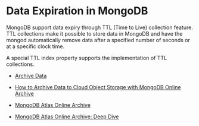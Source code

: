 # Data Expiration in MongoDB

MongoDB support data expiry through TTL (Time to Live) collection feature. TTL collections make it possible to store data in MongoDB and have the mongod automatically remove data after a specified number of seconds or at a specific clock time.

A special TTL index property supports the implementation of TTL collections.


* [Archive Data](https://www.mongodb.com/docs/atlas/online-archive/manage-online-archive/)
* [How to Archive Data to Cloud Object Storage with MongoDB Online Archive](https://www.mongodb.com/developer/products/atlas/atlas-data-lake-online-archive/)

* [MongoDB Atlas Online Archive](https://learn.mongodb.com/courses/mongodb-atlas-online-archive)
* [MongoDB Atlas Online Archive: Deep Dive](https://www.youtube.com/watch?v=GfDU8TEBlOQ)


